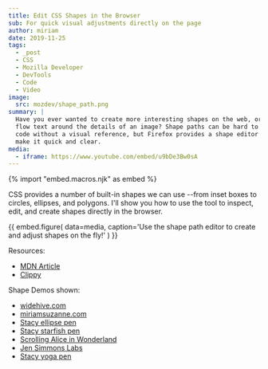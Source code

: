 ```yaml
---
title: Edit CSS Shapes in the Browser
sub: For quick visual adjustments directly on the page
author: miriam
date: 2019-11-25
tags:
  - _post
  - CSS
  - Mozilla Developer
  - DevTools
  - Code
  - Video
image:
  src: mozdev/shape_path.png
summary: |
  Have you ever wanted to create more interesting shapes on the web, or
  flow text around the details of an image? Shape paths can be hard to
  code without a visual reference, but Firefox provides a shape editor to
  make it quick and clear.
media:
  - iframe: https://www.youtube.com/embed/u9bDe3Bw0sA
---
```


{% import "embed.macros.njk" as embed %}

CSS provides a number of built-in shapes we can use --from inset boxes
to circles, ellipses, and polygons. I'll show you how to use the tool to
inspect, edit, and create shapes directly in the browser.

{{ embed.figure(
  data=media,
  caption='Use the shape path editor to create and adjust shapes on the fly!'
) }}

Resources:

- [MDN Article]
- [Clippy]

Shape Demos shown:

- [widehive.com]
- [miriamsuzanne.com]
- [Stacy ellipse pen]
- [Stacy starfish pen]
- [Scrolling Alice in Wonderland]
- [Jen Simmons Labs]
- [Stacy yoga pen]

[MDN Article]: https://developer.mozilla.org/en-US/docs/Tools/Page_Inspector/How_to/Edit_CSS_shapes
[Clippy]: https://bennettfeely.com/clippy/
[widehive.com]: http://www.widehive.com/artists
[miriamsuzanne.com]: https://www.miriamsuzanne.com/2019/10/03/css-is-weird/
[Stacy ellipse pen]: https://codepen.io/stacy/full/449546ec58c27981aa764fe6a8d0d02b
[Stacy starfish pen]: https://codepen.io/stacy/full/zjOeWa
[Scrolling Alice in Wonderland]: https://adobe-webplatform.github.io/Demo-for-Alice-s-Adventures-in-Wonderland/
[Jen Simmons Labs]: https://labs.jensimmons.com/#shapes
[Stacy yoga pen]: https://codepen.io/stacy/full/aWKerN
